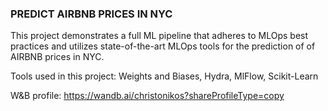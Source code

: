 ### PREDICT AIRBNB PRICES IN NYC
This project demonstrates a full ML pipeline that adheres to MLOps best practices and utilizes state-of-the-art MLOps tools for the prediction of of AIRBNB prices in NYC. 

Tools used in this project: Weights and Biases, Hydra, MlFlow, Scikit-Learn

W&B profile: https://wandb.ai/christonikos?shareProfileType=copy
